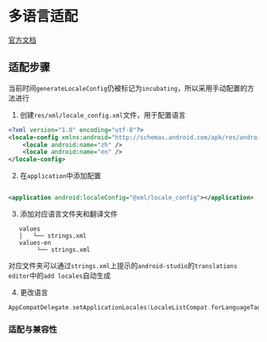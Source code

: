 # 多语言适配

[官方文档](https://developer.android.google.cn/guide/topics/resources/app-languages.html?hl=zh-cn#impl-overview)

## 适配步骤

当前时间`generateLocaleConfig`仍被标记为`incubating`，所以采用手动配置的方法进行

1. 创建`res/xml/locale_config.xml`文件，用于配置语言

```XML
<?xml version="1.0" encoding="utf-8"?>
<locale-config xmlns:android="http://schemas.android.com/apk/res/android">
    <locale android:name="zh" />
    <locale android:name="en" />
</locale-config>
```

2. 在`application`中添加配置

```XML

<application android:localeConfig="@xml/locale_config"></application>
```

3. 添加对应语言文件夹和翻译文件

```
   values
   │   └── strings.xml
   values-en
        └── strings.xml
```

对应文件夹可以通过`strings.xml`上提示的`android-studio`的`translations editor`中的`add locales`自动生成

4. 更改语言

```kotlin
AppCompatDelegate.setApplicationLocales(LocaleListCompat.forLanguageTags("xx-YY"))
```

### 适配与兼容性